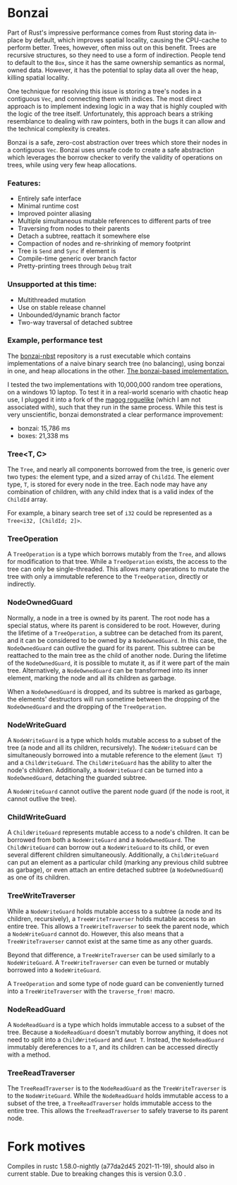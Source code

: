 # Bonzai

Part of Rust's impressive performance comes from Rust storing data in-place by default, which 
improves spatial locality, causing the CPU-cache to perform better. Trees, however, often 
miss out on this benefit. Trees are recursive structures, so they need to use a form of 
indirection. People tend to default to the `Box`, since it has the same ownership semantics 
as normal, owned data. However, it has the potential to splay data all over the heap, killing
spatial locality.

One technique for resolving this issue is storing a tree's nodes in a contiguous `Vec`, and 
connecting them with indices. The most direct approach is to implement indexing logic in a way 
that is highly coupled with the logic of the tree itself. Unfortunately, this approach bears
a striking resemblance to dealing with raw pointers, both in the bugs it can allow and the 
technical complexity is creates. 

Bonzai is a safe, zero-cost abstraction over trees which store their nodes in a contiguous 
`Vec`. Bonzai uses unsafe code to create a safe abstraction which leverages the borrow checker 
to verify the validity of operations on trees, while using very few heap allocations. 

### Features:

- Entirely safe interface
- Minimal runtime cost
- Improved pointer aliasing
- Multiple simultaneous mutable references to different parts of tree
- Traversing from nodes to their parents
- Detach a subtree, reattach it somewhere else
- Compaction of nodes and re-shrinking of memory footprint
- Tree is `Send` and `Sync` if element is
- Compile-time generic over branch factor
- Pretty-printing trees through `Debug` trait

### Unsupported at this time:

- Multithreaded mutation
- Use on stable release channel
- Unbounded/dynamic branch factor
- Two-way traversal of detached subtree

### Example, performance test

The [bonzai-nbst](https://github.com/gretchenfrage/bonzai-nbst) repository is a rust executable which contains implementations of a 
naive binary search tree (no balancing), using bonzai in one, and heap allocations in the other.
[The bonzai-based implementation.](https://github.com/gretchenfrage/bonzai-nbst/blob/master/src/bst/bonzai.rs)

I tested the two implementations with 10,000,000 random tree operations, on a windows 10 laptop. To test it in a real-world scenario with 
chaotic heap use, I plugged it into a fork of the [magog roguelike](https://github.com/rsaarelm/magog) (which I am not associated 
with), such that they run in the same process. While this test is very unscientific, bonzai demonstrated a clear performance
improvement:

- bonzai: 15,786 ms
- boxes: 21,338 ms


### Tree<T, C>

The `Tree`, and nearly all components borrowed from the tree, is generic over two types: 
the element type, and a sized array of `ChildId`. The element type, `T`, is stored for 
every node in the tree. Each node may have any combination of children, with any child 
index that is a valid index of the `ChildId` array. 

For example, a binary search tree set of `i32` could be represented as a `Tree<i32, [ChildId; 2]>`.

### TreeOperation

A `TreeOperation` is a type which borrows mutably from the `Tree`, and allows for modification to that 
tree. While a `TreeOperation` exists, the access to the tree can only be single-threaded. This allows 
many operations to mutate the tree with only a immutable reference to the `TreeOperation`, directly or
indirectly.

### NodeOwnedGuard

Normally, a node in a tree is owned by its parent. The root node has a special status, where its parent
is considered to be root. However, during the lifetime of a `TreeOperation`, a subtree can be detached
from its parent, and it can be considered to be owned by a `NodeOwnedGuard`. In this case, the 
`NodeOwnedGuard` can outlive the guard for its parent. This subtree can be reattached to the main tree 
as the child of another node. During the lifetime of the `NodeOwnedGuard`, it is possible to mutate it,
as if it were part of the main tree. Alternatively, a `NodeOwnedGuard` can be transformed into its 
inner element, marking the node and all its children as garbage.

When a `NodeOwnedGuard` is dropped, and its subtree is marked as garbage, the elements' destructors will 
run sometime between the dropping of the `NodeOwnedGuard` and the dropping of the `TreeOperation`.

### NodeWriteGuard

A `NodeWriteGuard` is a type which holds mutable access to a subset of the tree (a node and all its 
children, recursively). The `NodeWriteGuard` can be simultaneously borrowed into a mutable reference 
to the element (`&mut T`) and a `ChildWriteGuard`. The `ChildWriteGuard` has the ability to alter the 
node's children. Additionally, a `NodeWriteGuard` can be turned into a `NodeOwnedGuard`, detaching the 
guarded subtree.

A `NodeWriteGuard` cannot outlive the parent node guard (if the node is root, it cannot
outlive the tree). 

### ChildWriteGuard

A `ChildWriteGuard` represents mutable access to a node's children. It can be borrowed from both a 
`NodeWriteGuard` and a `NodeOwnedGuard`. The `ChildWriteGuard` can borrow out a `NodeWriteGuard` to 
its child, or even several different children simultaneously. Additionally, a `ChildWriteGuard` can 
put an element as a particular child (marking any previous child subtree as garbage), or even attach 
an entire detached subtree (a `NodeOwnedGuard`) as one of its children.

### TreeWriteTraverser

While a `NodeWriteGuard` holds mutable access to a subtree (a node and its children, recursively), a
`TreeWriteTraverser` holds mutable access to an entire tree. This allows a `TreeWriteTraverser` to 
seek the parent node, which a `NodeWriteGuard` cannot do. However, this also means that a 
`TreeWriteTraverser` cannot exist at the same time as any other guards.

Beyond that difference, a `TreeWriteTraverser` can be used similarly to a `NodeWriteGuard`.
A `TreeWriteTraverser` can even be turned or mutably borrowed into a `NodeWriteGuard`.

A `TreeOperation` and some type of node guard can be conveniently turned into a `TreeWriteTraverser`
with the `traverse_from!` macro.

### NodeReadGuard

A `NodeReadGuard` is a type which holds immutable access to a subset of the tree. Because a 
`NodeReadGuard` doesn't mutably borrow anything, it does not need to split into a `ChildWriteGuard`
and `&mut T`. Instead, the `NodeReadGuard` immutably dereferences to a `T`, and its children 
can be accessed directly with a method.

### TreeReadTraverser

The `TreeReadTraverser` is to the `NodeReadGuard` as the `TreeWriteTraverser` is to the `NodeWriteGuard`.
While the `NodeReadGuard` holds immutable access to a subset of the tree, a `TreeReadTraverser` holds 
immutable access to the entire tree. This allows the `TreeReadTraverser` to safely traverse to 
its parent node.

# Fork motives 
Compiles in rustc 1.58.0-nightly (a77da2d45 2021-11-19), should also in current stable.
Due to breaking changes this is version 0.3.0 .
